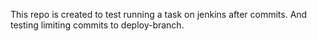 This repo is created to test running a task on jenkins after commits. 
And testing limiting commits to deploy-branch.

